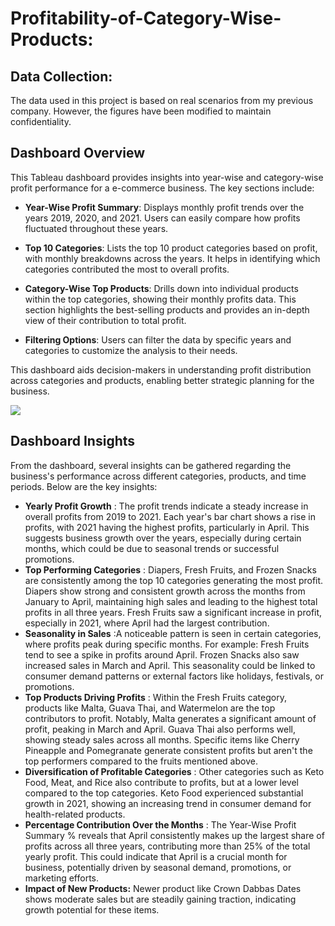 # Profitability-of-Category-Wise-Products:

## Data Collection: 

The data used in this project is based on real scenarios from my previous company. However, the figures have been modified to maintain confidentiality. 

## Dashboard Overview

This Tableau dashboard provides insights into year-wise and category-wise profit performance for a e-commerce business. The key sections include:

- **Year-Wise Profit Summary**: Displays monthly profit trends over the years 2019, 2020, and 2021. Users can easily compare how profits fluctuated throughout these years.
  
- **Top 10 Categories**: Lists the top 10 product categories based on profit, with monthly breakdowns across the years. It helps in identifying which categories contributed the most to overall profits.
  
- **Category-Wise Top Products**: Drills down into individual products within the top categories, showing their monthly profits data. This section highlights the best-selling products and provides an in-depth view of their contribution to total profit.
  
- **Filtering Options**: Users can filter the data by specific years and categories to customize the analysis to their needs.

This dashboard aids decision-makers in understanding profit distribution across categories and products, enabling better strategic planning for the business.

<img src='/images/Community Structure.jpg'>

## Dashboard Insights

From the dashboard, several insights can be gathered regarding the business's performance across different categories, products, and time periods. Below are the key insights:

- **Yearly Profit Growth** : The profit trends indicate a steady increase in overall profits from 2019 to 2021. Each year's bar chart shows a rise in profits, with 2021 having the highest profits, particularly in April.
This suggests business growth over the years, especially during certain months, which could be due to seasonal trends or successful promotions.
- **Top Performing Categories** : Diapers, Fresh Fruits, and Frozen Snacks are consistently among the top 10 categories generating the most profit. Diapers show strong and consistent growth across the months from January to April, maintaining high sales and leading to the highest total profits in all three years. Fresh Fruits saw a significant increase in profit, especially in 2021, where April had the largest contribution.
- **Seasonality in Sales** :A noticeable pattern is seen in certain categories, where profits peak during specific months. For example: Fresh Fruits tend to see a spike in profits around April. Frozen Snacks also saw increased sales in March and April.
This seasonality could be linked to consumer demand patterns or external factors like holidays, festivals, or promotions.
- **Top Products Driving Profits** : Within the Fresh Fruits category, products like Malta, Guava Thai, and Watermelon are the top contributors to profit. Notably, Malta generates a significant amount of profit, peaking in March and April.
Guava Thai also performs well, showing steady sales across all months. Specific items like Cherry Pineapple and Pomegranate generate consistent profits but aren't the top performers compared to the fruits mentioned above.
- **Diversification of Profitable Categories** : Other categories such as Keto Food, Meat, and Rice also contribute to profits, but at a lower level compared to the top categories. Keto Food experienced substantial growth in 2021, showing an increasing trend in consumer demand for health-related products.
- **Percentage Contribution Over the Months** : The Year-Wise Profit Summary % reveals that April consistently makes up the largest share of profits across all three years, contributing more than 25% of the total yearly profit.
This could indicate that April is a crucial month for business, potentially driven by seasonal demand, promotions, or marketing efforts.
- **Impact of New Products:** Newer product like Crown Dabbas Dates shows moderate sales but are steadily gaining traction, indicating growth potential for these items.
  



